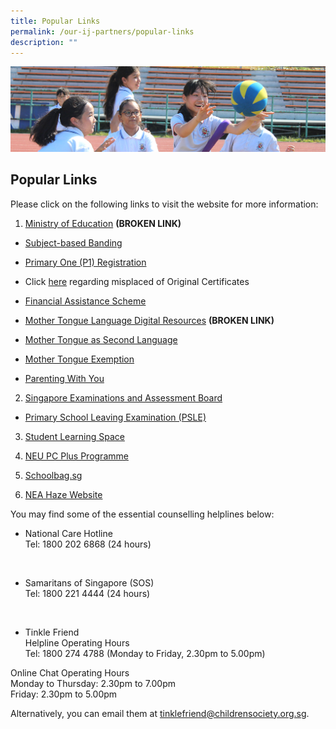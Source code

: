 ```yaml
---
title: Popular Links
permalink: /our-ij-partners/popular-links
description: ""
---
```

![](/images/subpage.jpg)

## Popular Links

Please click on the following links to visit the website for more information:

  

1.  [Ministry of Education](http://www.moe.edu.sg/) **(BROKEN LINK)**

*   [Subject-based Banding](https://www.moe.gov.sg/microsites/psle-fsbb/full-subject-based-banding/main.html)
*   [Primary One (P1) Registration](https://www.moe.gov.sg/primary/p1-registration)

*   Click [here](https://www.moe.gov.sg/exam-related-services) regarding misplaced of Original Certificates

*   [Financial Assistance Scheme](https://www.moe.gov.sg/financial-matters/financial-assistance)
*   [Mother Tongue Language Digital Resources](https://www.mtl.moe.edu.sg/) **(BROKEN LINK)**
*   [Mother Tongue as Second Language](https://www.moe.gov.sg/primary/curriculum/mother-tongue-languages/learning-in-school)
*   [Mother Tongue Exemption](https://www.moe.gov.sg/primary/curriculum/mother-tongue-languages/exemption)
*   [Parenting With You](https://www.instagram.com/parentingwith.moesg/?hl=en)

  

2.  [Singapore Examinations and Assessment Board](https://www.seab.gov.sg/)

*   [Primary School Leaving Examination (PSLE)](https://www.seab.gov.sg/home/examinations/psle)

  

3.  [Student Learning Space](https://vle.learning.moe.edu.sg/login)

  

4.  [NEU PC Plus Programme](https://www.imda.gov.sg/neupc)

  

5.  [Schoolbag.sg](https://www.schoolbag.edu.sg/)

  

6.  [NEA Haze Website](https://www.haze.gov.sg/)

  

  

You may find some of the essential counselling helplines below:

  

*   National Care Hotline<br>
Tel: 1800 202 6868 (24 hours)

  <br>

*   Samaritans of Singapore (SOS)<br>
Tel: 1800 221 4444 (24 hours)

  <br>

*   Tinkle Friend<br>
Helpline Operating Hours<br>
Tel: 1800 274 4788 (Monday to Friday, 2.30pm to 5.00pm)<br>

Online Chat Operating Hours<br>
Monday to Thursday: 2.30pm to 7.00pm<br>
Friday: 2.30pm to 5.00pm

  

Alternatively, you can email them at [tinklefriend@childrensociety.org.sg](mailto:tinklefriend@childrensociety.org.sg).
